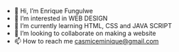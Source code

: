 - 👋 Hi, I’m Enrique Fungulwe
- 👀 I’m interested in WEB DESIGN
- 🌱 I’m currently learning HTML, CSS and JAVA SCRIPT
- 💞️ I’m looking to collaborate on making a website
- 📫 How to reach me casmiceminique@gmail.com

<!---
Casmiceminique205/Casmiceminique205 is a ✨ special ✨ repository because its `README.md` (this file) appears on your GitHub profile.
You can click the Preview link to take a look at your changes.
--->
